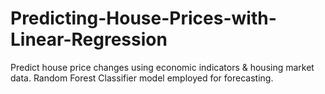 # Predicting-House-Prices-with-Linear-Regression
Predict house price changes using economic indicators &amp; housing market data. Random Forest Classifier model employed for forecasting.
